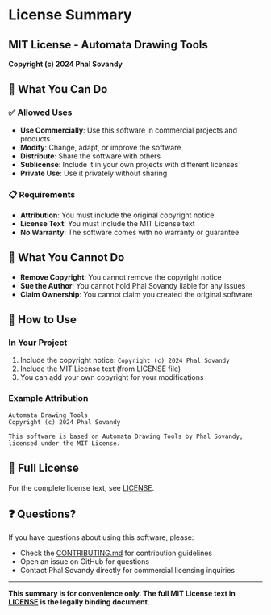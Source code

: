 # License Summary

## MIT License - Automata Drawing Tools

**Copyright (c) 2024 Phal Sovandy**

## 🎯 What You Can Do

### ✅ Allowed Uses

- **Use Commercially**: Use this software in commercial projects and products
- **Modify**: Change, adapt, or improve the software
- **Distribute**: Share the software with others
- **Sublicense**: Include it in your own projects with different licenses
- **Private Use**: Use it privately without sharing

### 📋 Requirements

- **Attribution**: You must include the original copyright notice
- **License Text**: You must include the MIT License text
- **No Warranty**: The software comes with no warranty or guarantee

## 🚫 What You Cannot Do

- **Remove Copyright**: You cannot remove the copyright notice
- **Sue the Author**: You cannot hold Phal Sovandy liable for any issues
- **Claim Ownership**: You cannot claim you created the original software

## 📝 How to Use

### In Your Project

1. Include the copyright notice: `Copyright (c) 2024 Phal Sovandy`
2. Include the MIT License text (from LICENSE file)
3. You can add your own copyright for your modifications

### Example Attribution

```
Automata Drawing Tools
Copyright (c) 2024 Phal Sovandy

This software is based on Automata Drawing Tools by Phal Sovandy,
licensed under the MIT License.
```

## 🔗 Full License

For the complete license text, see [LICENSE](LICENSE).

## ❓ Questions?

If you have questions about using this software, please:

- Check the [CONTRIBUTING.md](CONTRIBUTING.md) for contribution guidelines
- Open an issue on GitHub for questions
- Contact Phal Sovandy directly for commercial licensing inquiries

---

**This summary is for convenience only. The full MIT License text in [LICENSE](LICENSE) is the legally binding document.**
